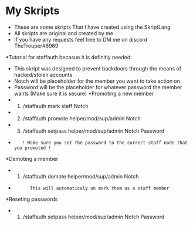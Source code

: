 # My Skripts

- These are some skripts That I have created using the SkriptLang
- All skripts are original and created by me
- If you have any requests feel free to DM me on discord TheTrouper#6969

*Tutorial for staffauth becasue it is definitly needed:
*	This skript was designed to prevent backdoors through the means of hacked/stolen accounts
*	Notch will be placeholder for the member you want to take action on
*	Password will be the placeholder for whatever password the member wants (Make sure it is secure)
*Promoting a new member
*	1) /staffauth mark staff Notch
*	2) /staffauth promote helper/mod/sup/admin Notch
*	3) /staffauth setpass helper/mod/sup/admin Notch Password
*		 ! Make sure you set the password to the correct staff node that you promoted !
*Demoting a member
*	1) /staffauth demote helper/mod/sup/admin Notch
*			This will automaticaly un mark them as a staff member
*Reseting passwords
*	1) /staffauth setpass helper/mod/sup/admin Notch Password


